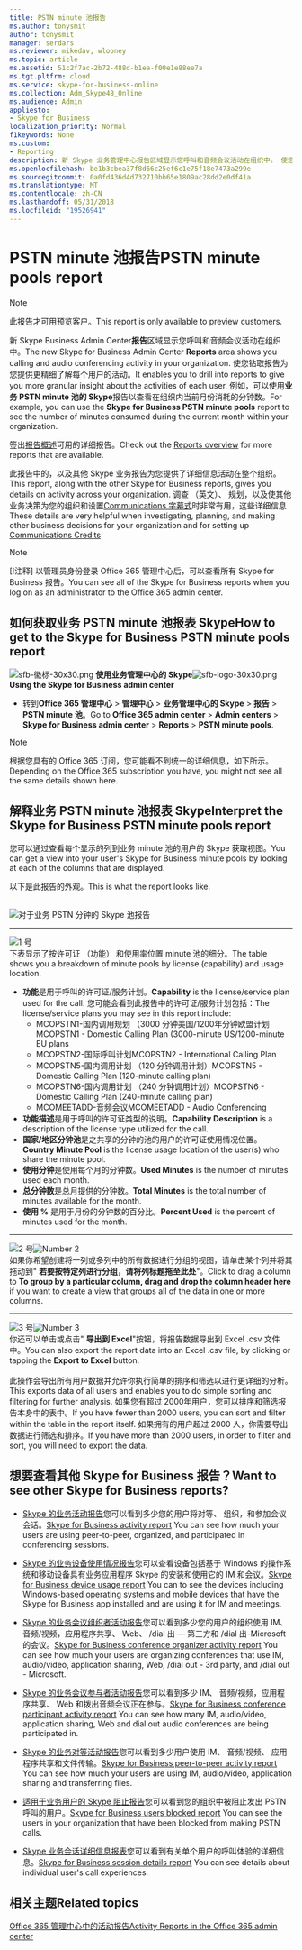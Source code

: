 ```yaml
---
title: PSTN minute 池报告
ms.author: tonysmit
author: tonysmit
manager: serdars
ms.reviewer: mikedav, wlooney
ms.topic: article
ms.assetid: 51c2f7ac-2b72-488d-b1ea-f00e1e88ee7a
ms.tgt.pltfrm: cloud
ms.service: skype-for-business-online
ms.collection: Adm_Skype4B_Online
ms.audience: Admin
appliesto:
- Skype for Business
localization_priority: Normal
f1keywords: None
ms.custom:
- Reporting
description: 新 Skype 业务管理中心报告区域显示您呼叫和音频会议活动在组织中。 使您钻取报告为您提供更精细了解每个用户的活动。 例如，可以使用业务 PSTN minute 池报表 Skype 以查看在组织内当前月份消耗的分钟数。
ms.openlocfilehash: be1b3cbea37f8d66c25ef6c1e75f18e7473a299e
ms.sourcegitcommit: 0a0fd436d4d732710bb65e1809ac28dd2e0df41a
ms.translationtype: MT
ms.contentlocale: zh-CN
ms.lasthandoff: 05/31/2018
ms.locfileid: "19526941"
---
```

# <a name="pstn-minute-pools-report"></a><span data-ttu-id="6af65-105">PSTN minute 池报告</span><span class="sxs-lookup"><span data-stu-id="6af65-105">PSTN minute pools report</span></span>

>[!NOTE]
><span data-ttu-id="6af65-106">此报告才可用预览客户。</span><span class="sxs-lookup"><span data-stu-id="6af65-106">This report is only available to preview customers.</span></span>

<span data-ttu-id="6af65-107">新 Skype Business Admin Center**报告**区域显示您呼叫和音频会议活动在组织中。</span><span class="sxs-lookup"><span data-stu-id="6af65-107">The new Skype for Business Admin Center **Reports** area shows you calling and audio conferencing activity in your organization.</span></span> <span data-ttu-id="6af65-108">使您钻取报告为您提供更精细了解每个用户的活动。</span><span class="sxs-lookup"><span data-stu-id="6af65-108">It enables you to drill into reports to give you more granular insight about the activities of each user.</span></span> <span data-ttu-id="6af65-109">例如，可以使用**业务 PSTN minute 池的 Skype**报告以查看在组织内当前月份消耗的分钟数。</span><span class="sxs-lookup"><span data-stu-id="6af65-109">For example, you can use the **Skype for Business PSTN minute pools** report to see the number of minutes consumed during the current month within your organization.</span></span>
  
<span data-ttu-id="6af65-110">签出[报告概述](https://support.office.com/article/0d6dfb17-8582-4172-a9a9-aed798150263)可用的详细报告。</span><span class="sxs-lookup"><span data-stu-id="6af65-110">Check out the [Reports overview](https://support.office.com/article/0d6dfb17-8582-4172-a9a9-aed798150263) for more reports that are available.</span></span>
  
<span data-ttu-id="6af65-111">此报告中的，以及其他 Skype 业务报告为您提供了详细信息活动在整个组织。</span><span class="sxs-lookup"><span data-stu-id="6af65-111">This report, along with the other Skype for Business reports, gives you details on activity across your organization.</span></span> <span data-ttu-id="6af65-112">调查 （英文）、 规划，以及使其他业务决策为您的组织和设置[Communications 字幕式](../skype-for-business-and-microsoft-teams-add-on-licensing/what-are-communications-credits.md)时非常有用，这些详细信息</span><span class="sxs-lookup"><span data-stu-id="6af65-112">These details are very helpful when investigating, planning, and making other business decisions for your organization and for setting up [Communications Credits](../skype-for-business-and-microsoft-teams-add-on-licensing/what-are-communications-credits.md)</span></span>
  
> [!NOTE]
> <span data-ttu-id="6af65-113">[!注释] 以管理员身份登录 Office 365 管理中心后，可以查看所有 Skype for Business 报告。</span><span class="sxs-lookup"><span data-stu-id="6af65-113">You can see all of the Skype for Business reports when you log on as an administrator to the Office 365 admin center.</span></span> 
  
## <a name="how-to-get-to-the-skype-for-business-pstn-minute-pools-report"></a><span data-ttu-id="6af65-114">如何获取业务 PSTN minute 池报表 Skype</span><span class="sxs-lookup"><span data-stu-id="6af65-114">How to get to the Skype for Business PSTN minute pools report</span></span>

<span data-ttu-id="6af65-115">![sfb-徽标-30x30.png](../images/sfb-logo-30x30.png) **使用业务管理中心的 Skype**</span><span class="sxs-lookup"><span data-stu-id="6af65-115">![sfb-logo-30x30.png](../images/sfb-logo-30x30.png) **Using the Skype for Business admin center**</span></span>

- <span data-ttu-id="6af65-116">转到**Office 365 管理中心** > **管理中心** > **业务管理中心的 Skype** > **报告** > **PSTN minute 池**。</span><span class="sxs-lookup"><span data-stu-id="6af65-116">Go to **Office 365 admin center** > **Admin centers** > **Skype for Business admin center** > **Reports** > **PSTN minute pools**.</span></span>
    
> [!NOTE]
> <span data-ttu-id="6af65-117">根据您具有的 Office 365 订阅，您可能看不到统一的详细信息，如下所示。</span><span class="sxs-lookup"><span data-stu-id="6af65-117">Depending on the Office 365 subscription you have, you might not see all the same details shown here.</span></span> 
  
## <a name="interpret-the-skype-for-business-pstn-minute-pools-report"></a><span data-ttu-id="6af65-118">解释业务 PSTN minute 池报表 Skype</span><span class="sxs-lookup"><span data-stu-id="6af65-118">Interpret the Skype for Business PSTN minute pools report</span></span>

<span data-ttu-id="6af65-119">您可以通过查看每个显示的列到业务 minute 池的用户的 Skype 获取视图。</span><span class="sxs-lookup"><span data-stu-id="6af65-119">You can get a view into your user's Skype for Business minute pools by looking at each of the columns that are displayed.</span></span>
  
<span data-ttu-id="6af65-120">以下是此报告的外观。</span><span class="sxs-lookup"><span data-stu-id="6af65-120">This is what the report looks like.</span></span>
  
## 

![对于业务 PSTN 分钟的 Skype 池报告](../images/f5da5ca9-3466-4234-8f33-ab50ac5eb781.png)
  
***
![1 号](../images/sfbcallout1.png)<br/><span data-ttu-id="6af65-123">下表显示了按许可证 （功能） 和使用率位置 minute 池的细分。</span><span class="sxs-lookup"><span data-stu-id="6af65-123">The table shows you a breakdown of minute pools by license (capability) and usage location.</span></span> 
*    <span data-ttu-id="6af65-124">**功能**是用于呼叫的许可证/服务计划。</span><span class="sxs-lookup"><span data-stu-id="6af65-124">**Capability** is the license/service plan used for the call.</span></span> <span data-ttu-id="6af65-125">您可能会看到此报告中的许可证/服务计划包括：</span><span class="sxs-lookup"><span data-stu-id="6af65-125">The license/service plans you may see in this report include:</span></span>
     * <span data-ttu-id="6af65-126">MCOPSTN1-国内调用规划 （3000 分钟美国/1200年分钟欧盟计划</span><span class="sxs-lookup"><span data-stu-id="6af65-126">MCOPSTN1 - Domestic Calling Plan (3000-minute US/1200-minute EU plans</span></span>
     * <span data-ttu-id="6af65-127">MCOPSTN2-国际呼叫计划</span><span class="sxs-lookup"><span data-stu-id="6af65-127">MCOPSTN2 - International Calling Plan</span></span>
     * <span data-ttu-id="6af65-128">MCOPSTN5-国内调用计划 （120 分钟调用计划）</span><span class="sxs-lookup"><span data-stu-id="6af65-128">MCOPSTN5 - Domestic Calling Plan (120-minute calling plan)</span></span>
     * <span data-ttu-id="6af65-129">MCOPSTN6-国内调用计划 （240 分钟调用计划）</span><span class="sxs-lookup"><span data-stu-id="6af65-129">MCOPSTN6 - Domestic Calling Plan (240-minute calling plan)</span></span>
     * <span data-ttu-id="6af65-130">MCOMEETADD-音频会议</span><span class="sxs-lookup"><span data-stu-id="6af65-130">MCOMEETADD - Audio Conferencing</span></span>
*    <span data-ttu-id="6af65-131">**功能描述**是用于呼叫的许可证类型的说明。</span><span class="sxs-lookup"><span data-stu-id="6af65-131">**Capability Description** is a description of the license type utilized for the call.</span></span>
*    <span data-ttu-id="6af65-132">**国家/地区分钟池**是之共享的分钟的池的用户的许可证使用情况位置。</span><span class="sxs-lookup"><span data-stu-id="6af65-132">**Country Minute Pool** is the license usage location of the user(s) who share the minute pool.</span></span> 
*    <span data-ttu-id="6af65-133">**使用分钟**是使用每个月的分钟数。</span><span class="sxs-lookup"><span data-stu-id="6af65-133">**Used Minutes** is the number of minutes used each month.</span></span>
*    <span data-ttu-id="6af65-134">**总分钟数**是总月提供的分钟数。</span><span class="sxs-lookup"><span data-stu-id="6af65-134">**Total Minutes** is the total number of minutes available for the month.</span></span> 
*    <span data-ttu-id="6af65-135">**使用 %** 是用于月份的分钟数的百分比。</span><span class="sxs-lookup"><span data-stu-id="6af65-135">**Percent Used** is the percent of minutes used for the month.</span></span> 
***
<span data-ttu-id="6af65-136">![2 号](../images/sfbcallout2.png)</span><span class="sxs-lookup"><span data-stu-id="6af65-136">![Number 2](../images/sfbcallout2.png)</span></span><br/><span data-ttu-id="6af65-137">如果你希望创建将一列或多列中的所有数据进行分组的视图，请单击某个列并将其拖动到" **若要按特定列进行分组，请将列标题拖至此处**"。</span><span class="sxs-lookup"><span data-stu-id="6af65-137">Click to drag a column to **To group by a particular column, drag and drop the column header here** if you want to create a view that groups all of the data in one or more columns.</span></span> 
***
<span data-ttu-id="6af65-138">![3 号](../images/sfbcallout3.png)</span><span class="sxs-lookup"><span data-stu-id="6af65-138">![Number 3](../images/sfbcallout3.png)</span></span><br/><span data-ttu-id="6af65-139">你还可以单击或点击" **导出到 Excel**"按钮，将报告数据导出到 Excel .csv 文件中。</span><span class="sxs-lookup"><span data-stu-id="6af65-139">You can also export the report data into an Excel .csv file, by clicking or tapping the **Export to Excel** button.</span></span> <br/><br/> <span data-ttu-id="6af65-140">此操作会导出所有用户数据并允许你执行简单的排序和筛选以进行更详细的分析。</span><span class="sxs-lookup"><span data-stu-id="6af65-140">This exports data of all users and enables you to do simple sorting and filtering for further analysis.</span></span> <span data-ttu-id="6af65-141">如果您有超过 2000年用户，您可以排序和筛选报告本身中的表中。</span><span class="sxs-lookup"><span data-stu-id="6af65-141">If you have fewer than 2000 users, you can sort and filter within the table in the report itself.</span></span> <span data-ttu-id="6af65-142">如果拥有的用户超过 2000 人，你需要导出数据进行筛选和排序。</span><span class="sxs-lookup"><span data-stu-id="6af65-142">If you have more than 2000 users, in order to filter and sort, you will need to export the data.</span></span>
   
## <a name="want-to-see-other-skype-for-business-reports"></a><span data-ttu-id="6af65-143">想要查看其他 Skype for Business 报告？</span><span class="sxs-lookup"><span data-stu-id="6af65-143">Want to see other Skype for Business reports?</span></span>

- <span data-ttu-id="6af65-144">[Skype 的业务活动报告](activity-report.md)您可以看到多少您的用户将对等、 组织，和参加会议会话。</span><span class="sxs-lookup"><span data-stu-id="6af65-144">[Skype for Business activity report](activity-report.md) You can see how much your users are using peer-to-peer, organized, and participated in conferencing sessions.</span></span>
    
- <span data-ttu-id="6af65-145">[Skype 的业务设备使用情况报告](device-usage-report.md)您可以查看设备包括基于 Windows 的操作系统和移动设备具有业务应用程序 Skype 的安装和使用它的 IM 和会议。</span><span class="sxs-lookup"><span data-stu-id="6af65-145">[Skype for Business device usage report](device-usage-report.md) You can to see the devices including Windows-based operating systems and mobile devices that have the Skype for Business app installed and are using it for IM and meetings.</span></span>
    
- <span data-ttu-id="6af65-146">[Skype 的业务会议组织者活动报告](conference-organizer-activity-report.md)您可以看到多少您的用户的组织使用 IM、 音频/视频，应用程序共享、 Web、 /dial 出 — 第三方和 /dial 出-Microsoft 的会议。</span><span class="sxs-lookup"><span data-stu-id="6af65-146">[Skype for Business conference organizer activity report](conference-organizer-activity-report.md) You can see how much your users are organizing conferences that use IM, audio/video, application sharing, Web, /dial out - 3rd party, and /dial out - Microsoft.</span></span>
    
- <span data-ttu-id="6af65-147">[Skype 的业务会议参与者活动报告](conference-participant-activity-report.md)您可以看到多少 IM、 音频/视频，应用程序共享、 Web 和拨出音频会议正在参与。</span><span class="sxs-lookup"><span data-stu-id="6af65-147">[Skype for Business conference participant activity report](conference-participant-activity-report.md) You can see how many IM, audio/video, application sharing, Web and dial out audio conferences are being participated in.</span></span>
    
- <span data-ttu-id="6af65-148">[Skype 的业务对等活动报告](peer-to-peer-activity-report.md)您可以看到多少用户使用 IM、 音频/视频、 应用程序共享和文件传输。</span><span class="sxs-lookup"><span data-stu-id="6af65-148">[Skype for Business peer-to-peer activity report](peer-to-peer-activity-report.md) You can see how much your users are using IM, audio/video, application sharing and transferring files.</span></span>
    
- <span data-ttu-id="6af65-149">[适用于业务用户的 Skype 阻止报告](users-blocked-report.md)您可以看到您的组织中被阻止发出 PSTN 呼叫的用户。</span><span class="sxs-lookup"><span data-stu-id="6af65-149">[Skype for Business users blocked report](users-blocked-report.md) You can see the users in your organization that have been blocked from making PSTN calls.</span></span>

- <span data-ttu-id="6af65-150">[Skype 业务会话详细信息报表](session-details-report.md)您可以看到有关单个用户的呼叫体验的详细信息。</span><span class="sxs-lookup"><span data-stu-id="6af65-150">[Skype for Business session details report](session-details-report.md) You can see details about individual user's call experiences.</span></span>
    
## <a name="related-topics"></a><span data-ttu-id="6af65-151">相关主题</span><span class="sxs-lookup"><span data-stu-id="6af65-151">Related topics</span></span>
[<span data-ttu-id="6af65-152">Office 365 管理中心中的活动报告</span><span class="sxs-lookup"><span data-stu-id="6af65-152">Activity Reports in the Office 365 admin center</span></span>](https://support.office.com/article/0d6dfb17-8582-4172-a9a9-aed798150263)

  
   
